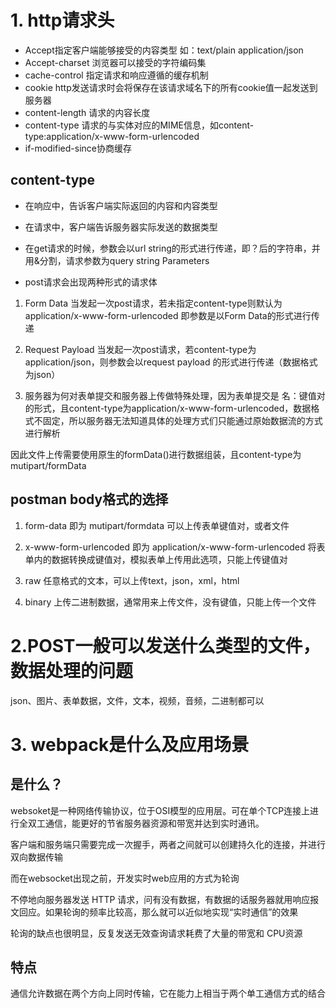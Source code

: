 # 1. http请求头
- Accept指定客户端能够接受的内容类型 如：text/plain application/json
- Accept-charset 浏览器可以接受的字符编码集
- cache-control 指定请求和响应遵循的缓存机制
- cookie http发送请求时会将保存在该请求域名下的所有cookie值一起发送到服务器
- content-length 请求的内容长度
- content-type 请求的与实体对应的MIME信息，如content-type:application/x-www-form-urlencoded
- if-modified-since协商缓存

## content-type
- 在响应中，告诉客户端实际返回的内容和内容类型
- 在请求中，客户端告诉服务器实际发送的数据类型


- 在get请求的时候，参数会以url string的形式进行传递，即？后的字符串，并用&分割，请求参数为query string Parameters

- post请求会出现两种形式的请求体
1. Form Data       当发起一次post请求，若未指定content-type则默认为application/x-www-form-urlencoded  即参数是以Form Data的形式进行传递

2. Request Payload      当发起一次post请求，若content-type为application/json，则参数会以request payload 的形式进行传递（数据格式为json）


3. 服务器为何对表单提交和服务器上传做特殊处理，因为表单提交是 名：键值对的形式，且content-type为application/x-www-form-urlencoded，数据格式不固定，所以服务器无法知道具体的处理方式们只能通过原始数据流的方式进行解析

因此文件上传需要使用原生的formData()进行数据组装，且content-type为mutipart/formData


## postman body格式的选择
1. form-data 即为 mutipart/formdata 可以上传表单键值对，或者文件
2. x-www-form-urlencoded 即为 application/x-www-form-urlencoded 将表单内的数据转换成键值对，模拟表单上传用此选项，只能上传键值对

3. raw 任意格式的文本，可以上传text，json，xml，html

4. binary 上传二进制数据，通常用来上传文件，没有键值，只能上传一个文件


# 2.POST一般可以发送什么类型的文件，数据处理的问题
json、图片、表单数据，文件，文本，视频，音频，二进制都可以

# 3. webpack是什么及应用场景

## 是什么？
websoket是一种网络传输协议，位于OSI模型的应用层。可在单个TCP连接上进行全双工通信，能更好的节省服务器资源和带宽并达到实时通讯。

客户端和服务端只需要完成一次握手，两者之间就可以创建持久化的连接，并进行双向数据传输

而在websocket出现之前，开发实时web应用的方式为轮询

不停地向服务器发送 HTTP 请求，问有没有数据，有数据的话服务器就用响应报文回应。如果轮询的频率比较高，那么就可以近似地实现“实时通信”的效果

轮询的缺点也很明显，反复发送无效查询请求耗费了大量的带宽和 CPU资源



## 特点
通信允许数据在两个方向上同时传输，它在能力上相当于两个单工通信方式的结合
